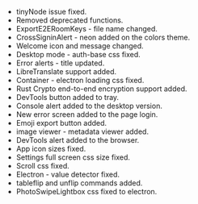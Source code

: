 - tinyNode issue fixed.
- Removed deprecated functions.
- ExportE2ERoomKeys - file name changed.
- CrossSigninAlert - neon added on the colors theme.
- Welcome icon and message changed.
- Desktop mode - auth-base css fixed.
- Error alerts - title updated.
- LibreTranslate support added.
- Container - electron loading css fixed.
- Rust Crypto end-to-end encryption support added.
- DevTools button added to tray.
- Console alert added to the desktop version.
- New error screen added to the page login.
- Emoji export button added.
- image viewer - metadata viewer added.
- DevTools alert added to the browser.
- App icon sizes fixed.
- Settings full screen css size fixed.
- Scroll css fixed.
- Electron - value detector fixed.
- tableflip and unflip commands added.
- PhotoSwipeLightbox css fixed to electron.
